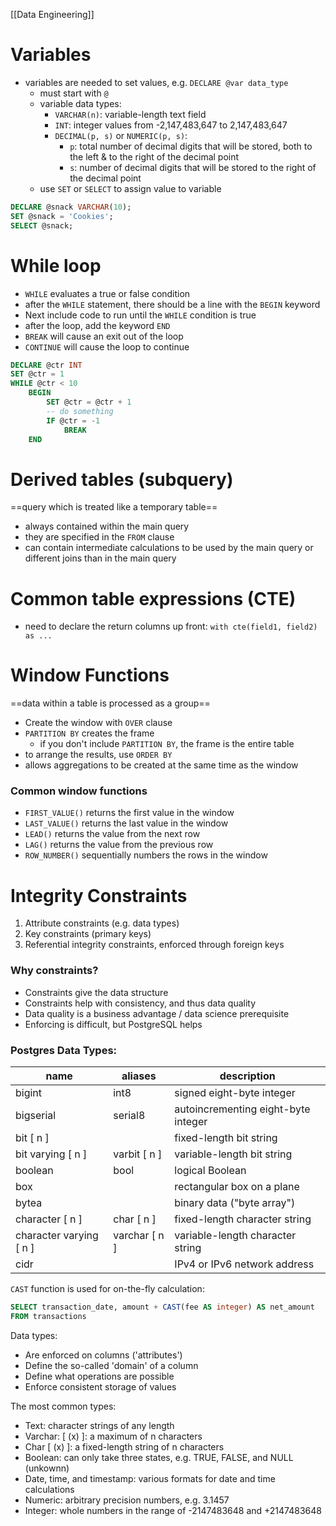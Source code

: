 [[Data Engineering]]
# Variables
- variables are needed to set values, e.g. `DECLARE @var data_type`
    - must start with `@`
    - variable data types:
        - `VARCHAR(n)`: variable-length text field
        - `INT`: integer values from -2,147,483,647 to 2,147,483,647
        - `DECIMAL(p, s)` or `NUMERIC(p, s)`:
            - `p`: total number of decimal digits that will be stored, both to the left & to the right of the decimal point
            - `s`: number of decimal digits that will be stored to the right of the decimal point
     - use `SET` or `SELECT` to assign value to variable
```sql
DECLARE @snack VARCHAR(10);
SET @snack = 'Cookies';
SELECT @snack;
```

# While loop
- `WHILE` evaluates a true or false condition
- after the `WHILE` statement, there should be a line with the `BEGIN` keyword
- Next include code to run until the `WHILE` condition is true
- after the loop, add the keyword `END`
- `BREAK` will cause an exit out of the loop
- `CONTINUE` will cause the loop to continue
```sql
DECLARE @ctr INT
SET @ctr = 1
WHILE @ctr < 10
    BEGIN
        SET @ctr = @ctr + 1
        -- do something
        IF @ctr = -1
            BREAK
    END
```

# Derived tables (subquery)
==query which is treated like a temporary table==
- always contained within the main query
- they are specified in the `FROM` clause
- can contain intermediate calculations to be used by the main query or different joins than in the main query

# Common table expressions (CTE)
- need to declare the return columns up front:
`with cte(field1, field2) as ...`

# Window Functions
==data within a table is processed as a group==
- Create the window with `OVER` clause
- `PARTITION BY` creates the frame
    - if you don't include `PARTITION BY`, the frame is the entire table
- to arrange the results, use `ORDER BY`
- allows aggregations to be created at the same time as the window
### Common window functions
- `FIRST_VALUE()` returns the first value in the window
- `LAST_VALUE()` returns the last value in the window
- `LEAD()` returns the value from the next row
- `LAG()` returns the value from the previous row
- `ROW_NUMBER()` sequentially numbers the rows in the window


# Integrity Constraints
1.  Attribute constraints (e.g. data types)
2.  Key constraints (primary keys)
3.  Referential integrity constraints, enforced through foreign keys

### Why constraints?
-   Constraints give the data structure
-   Constraints help with consistency, and thus data quality
-   Data quality is a business advantage / data science prerequisite
-   Enforcing is difficult, but PostgreSQL helps

### Postgres Data Types:
| name                    | aliases       | description                         |
| ----------------------- | ------------- | ----------------------------------- |
| bigint                  | int8          | signed eight-byte integer           |
| bigserial               | serial8       | autoincrementing eight-byte integer |
| bit [ n ]               |               | fixed-length bit string             |
| bit varying [ n ]       | varbit [ n ]  | variable-length bit string          |
| boolean                 | bool          | logical Boolean                     |
| box                     |               | rectangular box on a plane          |
| bytea                   |               | binary data ("byte array")          |
| character [ n ]         | char [ n ]    | fixed-length character string       |
| character varying [ n ] | varchar [ n ] | variable-length character string    |
| cidr                    |               | IPv4 or IPv6 network address        |


`CAST` function is used for on-the-fly calculation:
```sql
SELECT transaction_date, amount + CAST(fee AS integer) AS net_amount
FROM transactions
```

Data types:
-   Are enforced on columns ('attributes')
-   Define the so-called 'domain' of a column
-   Define what operations are possible
-   Enforce consistent storage of values

The most common types:
-   Text: character strings of any length
-   Varchar: [ (x) ]: a maximum of n characters
-   Char [ (x) ]: a fixed-length string of n characters
-   Boolean: can only take three states, e.g. TRUE, FALSE, and NULL (unkownn)
-   Date, time, and timestamp: various formats for date and time calculations
-   Numeric: arbitrary precision numbers, e.g. 3.1457
-   Integer: whole numbers in the range of -2147483648 and +2147483648